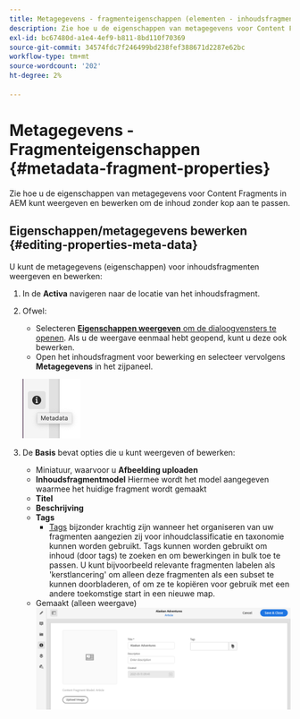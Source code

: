 ```yaml
---
title: Metagegevens - fragmenteigenschappen (elementen - inhoudsfragmenten)
description: Zie hoe u de eigenschappen van metagegevens voor Content Fragments kunt weergeven en bewerken.
exl-id: bc67480d-a1e4-4ef9-b811-8bd110f70369
source-git-commit: 34574fdc7f246499bd238fef388671d2287e62bc
workflow-type: tm+mt
source-wordcount: '202'
ht-degree: 2%

---
```


# Metagegevens - Fragmenteigenschappen {#metadata-fragment-properties}

Zie hoe u de eigenschappen van metagegevens voor Content Fragments in AEM kunt weergeven en bewerken om de inhoud zonder kop aan te passen.

## Eigenschappen/metagegevens bewerken {#editing-properties-meta-data}

U kunt de metagegevens (eigenschappen) voor inhoudsfragmenten weergeven en bewerken:

1. In de **Activa** navigeren naar de locatie van het inhoudsfragment.
2. Ofwel:

   * Selecteren [**Eigenschappen weergeven** om de dialoogvensters te openen](/help/assets/manage-digital-assets.md#editing-properties). Als u de weergave eenmaal hebt geopend, kunt u deze ook bewerken.
   * Open het inhoudsfragment voor bewerking en selecteer vervolgens **Metagegevens** in het zijpaneel.

   ![metagegevens](assets/cfm-metadata-01.png)

3. De **Basis** bevat opties die u kunt weergeven of bewerken:

   * Miniatuur, waarvoor u **Afbeelding uploaden**
   * **Inhoudsfragmentmodel** Hiermee wordt het model aangegeven waarmee het huidige fragment wordt gemaakt
   * **Titel**
   * **Beschrijving**
   * **Tags**
      * [Tags](/help/sites-cloud/authoring/features/tags.md) bijzonder krachtig zijn wanneer het organiseren van uw fragmenten aangezien zij voor inhoudclassificatie en taxonomie kunnen worden gebruikt. Tags kunnen worden gebruikt om inhoud (door tags) te zoeken en om bewerkingen in bulk toe te passen.
U kunt bijvoorbeeld relevante fragmenten labelen als &#39;kerstlancering&#39; om alleen deze fragmenten als een subset te kunnen doorbladeren, of om ze te kopiëren voor gebruik met een andere toekomstige start in een nieuwe map.
   * Gemaakt (alleen weergave)
   ![metagegevens](assets/cfm-metadata-02.png)
